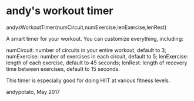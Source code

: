 # andy's workout timer

andysWorkoutTimer(numCircuit,numExercise,lenExercise,lenRest)

A smart timer for your workout. You can customize everything, including:

numCircuit: number of circuits in your entire workout, default to 3;
numExercise: number of exercises in each circuit, default to 5;
lenExercise: length of each exercise, default to 45 seconds;
lenRest: length of recovery time between exercises, default to 15
seconds.

This timer is especially good for doing HIIT at various fitness levels.

andypotato, May 2017
